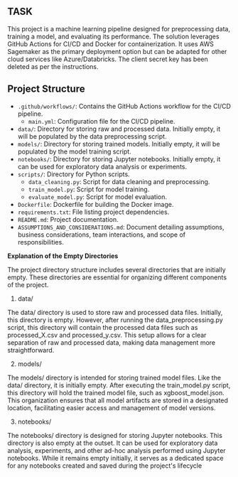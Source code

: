 ## TASK

This project is a machine learning pipeline designed for preprocessing data, training a model, and evaluating its performance. The solution leverages GitHub Actions for CI/CD and Docker for containerization. It uses AWS Sagemaker as the primary deployment option but can be adapted for other cloud services like Azure/Databricks.
The client secret key has been deleted as per the instructions.
## Project Structure

- `.github/workflows/`: Contains the GitHub Actions workflow for the CI/CD pipeline.
  - `main.yml`: Configuration file for the CI/CD pipeline.
- `data/`: Directory for storing raw and processed data. Initially empty, it will be populated by the data preprocessing script.
- `models/`: Directory for storing trained models. Initially empty, it will be populated by the model training script.
- `notebooks/`: Directory for storing Jupyter notebooks. Initially empty, it can be used for exploratory data analysis or experiments.
- `scripts/`: Directory for Python scripts.
  - `data_cleaning.py`: Script for data cleaning and preprocessing.
  - `train_model.py`: Script for model training.
  - `evaluate_model.py`: Script for model evaluation.
- `Dockerfile`: Dockerfile for building the Docker image.
- `requirements.txt`: File listing project dependencies.
- `README.md`: Project documentation.
- `ASSUMPTIONS_AND_CONSIDERATIONS.md`: Document detailing assumptions, business considerations, team interactions, and scope of responsibilities.










**Explanation of the Empty Directories** 

The project directory structure includes several directories that are initially empty. These directories are essential for organizing different components of the project.

1. data/

The data/ directory is used to store raw and processed data files. Initially, this directory is empty. However, after running the data_preprocessing.py script, this directory will contain the processed data files such as processed_X.csv and processed_y.csv. This setup allows for a clear separation of raw and processed data, making data management more straightforward.

2. models/

The models/ directory is intended for storing trained model files. Like the data/ directory, it is initially empty. After executing the train_model.py script, this directory will hold the trained model file, such as xgboost_model.json. This organization ensures that all model artifacts are stored in a designated location, facilitating easier access and management of model versions.

3. notebooks/

The notebooks/ directory is designed for storing Jupyter notebooks. This directory is also empty at the outset. It can be used for exploratory data analysis, experiments, and other ad-hoc analysis performed using Jupyter notebooks. While it remains empty initially, it serves as a dedicated space for any notebooks created and saved during the project's lifecycle